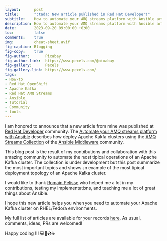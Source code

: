 ```yaml
---
layout:      post
title:       ":tada: New article published in Red Hat Developer!"
subtitle:    How to automate your AMQ streams platform with Ansible article is available for you.
description: How to automate your AMQ streams platform with Ansible article is available for you.
date:        2023-09-20 09:00:00 +0200
toc:         false
comments:    true
img:         cheat-sheet.avif
fig-caption: Blogging
fig-copy:    true
fig-author:       Pixabay
fig-author-link:  https://www.pexels.com/@pixabay
fig-gallery:      Pexels
fig-gallery-link: https://www.pexels.com/
tags:
- How-to
- Red Hat OpenShift
- Apache Kafka
- Red Hat AMQ Streams
- Ansible
- Tutorial
- Community
- tools
---
```


I am honored to announce that a new article from mine was published at [Red Hat Developer](https://developers.redhat.com/) community.
The [Automate your AMQ streams platform with Ansible](https://developers.redhat.com/articles/2023/09/20/automate-your-amq-streams-platform-ansible)
describes how deploy Apache Kakfa clusters using the [AMQ Streams Collection](https://galaxy.ansible.com/middleware_automation/amq_streams) of the
[Ansible Middleware](https://github.com/ansible-middleware) community.

This blog post is the result of my contributions and collaboration with this amazing community to automate the most tipical operations of an
Apache Kafka cluster. The collection is under development but this post summarize the most important topics and shows an example of the most
tipical deployment topology of an Apache Kafka cluster.

I would like to thank [Romain Pelisse](https://developers.redhat.com/author/romain-pelisse) who helped me a lot in my contributions, testing my implementations,
and teaching me a lot of great things about Ansible.

I hope this new article helps you when you need to automate your Apache Kafka cluster on RHEL/Fedora environments.

My full list of articles are available for your records [here](/articles). As usual, comments, ideas, PRs are welcomed!

Happy coding !!! 💻💾💿☕
